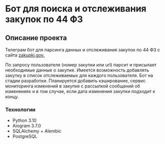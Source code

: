 # Бот для поиска и отслеживания закупок по 44 ФЗ

## Описание проекта
Телеграм бот для парсинга данных и отслеживания закупок по 44 ФЗ с сайта [zakupki.gov.](https://zakupki.gov.ru/)

По запросу пользователя (номер закупки или url) парсит и присылает необходимые данные о закупке. Имеется возможность добавлять закупку в список отслеживаемых для каждого пользователя.
Бот на стадии разработки. Планируется добавить кэширование, сервис мониторинга изменений в закупке с рассылкой сообщений об изменениях и в том случае, если дата изменения закупки подходит к концу.

### Технологии
- Python 3.10
- Aiogram 3.7.0
- SQLAlchemy + Alembic
- PostgreSQL
